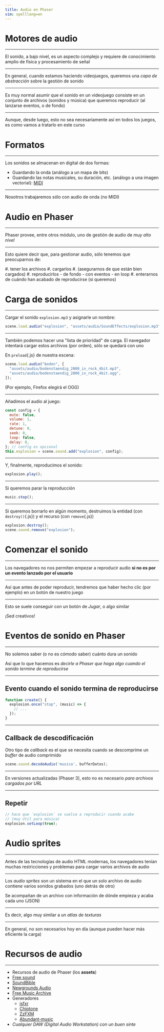 ```yaml
---
title: Audio en Phaser
vim: spelllang=en
---
```


# Motores de audio

---

El sonido, a bajo nivel, es un aspecto complejo y requiere de conocimiento amplio de física y procesamiento de señal

---

En general, cuando estamos haciendo videojuegos, queremos una _capa de abstracción_ sobre la gestión de sonido

---

Es muy normal asumir que el sonido en un videojuego consiste en un conjunto de archivos (sonidos y música) que queremos reproducir (al lanzarse eventos, o de fondo)

---

Aunque, desde luego, esto no sea necesariamente así en todos los juegos, es como vamos a tratarlo en este curso

# Formatos

---

Los sonidos se almacenan en digital de dos formas:

- Guardando la onda (análogo a un mapa de bits)
- Guardando las notas musicales, su duración, etc. (análogo a una imagen vectorial): [MIDI](https://es.wikipedia.org/wiki/MIDI)

---

Nosotros trabajaremos sólo con audio de onda (no MIDI)

# Audio en Phaser

---

Phaser provee, entre otros módulo, uno de gestión de audio de _muy alto nivel_

---

Esto quiere decir que, para gestionar audio, sólo tenemos que preocuparnos de:

#. tener los archivos
#. cargarlos
#. (asegurarnos de que están bien cargados)
#. reproducirlos - de fondo - con eventos - en loop
#. enterarnos de cuándo han acabado de reproducirse (si queremos)

# Carga de sonidos

---

Cargar el sonido `explosion.mp3` y asignarle un nombre:

```js
scene.load.audio("explosion", "assets/audio/SoundEffects/explosion.mp3");
```

---

También podemos hacer una "lista de prioridad" de carga. El navegador intentará cargar estos archivos (por orden), sólo se quedará con uno

En `preload`{.js} de nuestra escena:

```js
scene.load.audio("boden", [
  "assets/audio/bodenstaendig_2000_in_rock_4bit.mp3",
  "assets/audio/bodenstaendig_2000_in_rock_4bit.ogg",
]);
```

(Por ejemplo, Firefox elegirá el OGG)

---

Añadimos el audio al juego:

```js
const config = {
  mute: false,
  volume: 1,
  rate: 1,
  detune: 0,
  seek: 0,
  loop: false,
  delay: 0,
}; // config es opcional
this.explosion = scene.sound.add("explosion", config);
```

---

Y, finalmente, reproducimos el sonido:

```js
explosion.play();
```

---

Si queremos parar la reproducción

```js
music.stop();
```

---

Si queremos borrarlo en algún momento, destruimos la entidad (con `destroy()`{.js}) y el recurso (con `remove`{.js})

```js
explosion.destroy();
scene.sound.remove("explosion");
```

# Comenzar el sonido

---

Los navegadores no nos permiten empezar a reproducir audio **si no es por un evento lanzado por el usuario**

---

Así que antes de poder reproducir, tendremos que haber hecho clic (por ejemplo) en un botón de nuestro juego

---

Esto se suele conseguir con un botón de _Jugar_, o algo similar

¡Sed creativos!

# Eventos de sonido en Phaser

---

No solemos saber (o no es cómodo saber) cuánto dura un sonido

Así que lo que hacemos es _decirle a Phaser que haga algo cuando el sonido termine de reproducirse_

---

## Evento cuando el sonido termina de reproducirse

```js
function create() {
  explosion.once("stop", (music) => {
    // ...
  });
}
```

---

## Callback de descodificación

Otro tipo de _callback_ es el que se necesita cuando se descomprime un *buffer* de audio comprimido

```js
scene.sound.decodeAudio('musica', bufferDatos);
```

---

En versiones actualizadas (Phaser 3), esto no es necesario *para archivos cargados por URL*

---


## Repetir

```js
// hace que `explosion` se vuelva a reproducir cuando acabe
// (muy útil para música)
explosion.setLoop(true);
```

# Audio sprites

---

Antes de las tecnologías de audio HTML modernas, los navegadores tenían muchas restricciones y problemas para cargar varios archivos de audio

---

Los _audio sprites_ son un sistema en el que un solo archivo de audio contiene varios sonidos grabados (uno detrás de otro)

Se acompañan de un archivo con información de dónde empieza y acaba cada uno (JSON)

---

Es decir, algo muy similar a un _atlas de texturas_

---

En general, no son necesarios hoy en día (aunque pueden hacer más eficiente la carga)

# Recursos de audio

---

- Recursos de audio de Phaser (los **assets**)
- [Free sound](https://www.freesound.org/)
- [SoundBible](https://soundbible.com/)
- [Newgrounds Audio](https://www.newgrounds.com/audio)
- [Free Music Archive](https://freemusicarchive.org/home)
- Generadores
  - [jsfxr](https://sfxr.me/)
  - [Chiptone](https://sfbgames.itch.io/chiptone)
  - [ZzFXM](https://keithclark.github.io/ZzFXM/)
  - [Abundant-music](https://pernyblom.github.io/abundant-music/index.html)
- _Cualquier DAW (Digital Audio Workstation) con un buen sinte_
